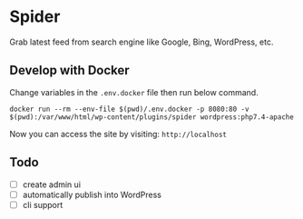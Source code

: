 # Spider

Grab latest feed from search engine like Google, Bing, WordPress, etc.

## Develop with Docker
Change variables in the `.env.docker` file then run below command.
```shell
docker run --rm --env-file $(pwd)/.env.docker -p 8080:80 -v $(pwd):/var/www/html/wp-content/plugins/spider wordpress:php7.4-apache
```

Now you can access the site by visiting: `http://localhost`

## Todo
- [ ] create admin ui
- [ ] automatically publish into WordPress
- [ ] cli support
